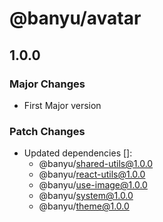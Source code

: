 # @banyu/avatar

## 1.0.0

### Major Changes

- First Major version

### Patch Changes

- Updated dependencies []:
  - @banyu/shared-utils@1.0.0
  - @banyu/react-utils@1.0.0
  - @banyu/use-image@1.0.0
  - @banyu/system@1.0.0
  - @banyu/theme@1.0.0
